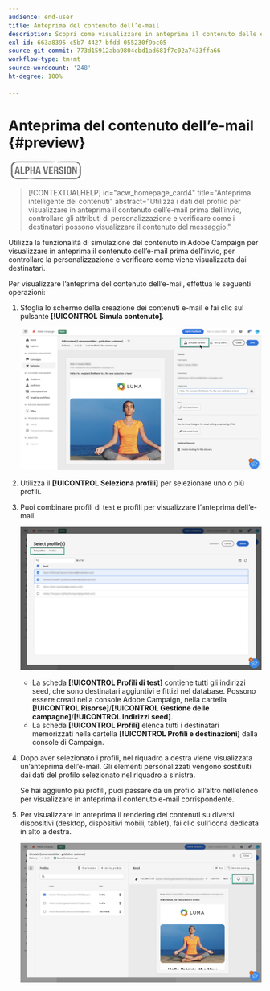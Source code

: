 ```yaml
---
audience: end-user
title: Anteprima del contenuto dell’e-mail
description: Scopri come visualizzare in anteprima il contenuto delle e-mail nell’interfaccia utente di Campaign Web
exl-id: 663a8395-c5b7-4427-bfdd-055230f9bc05
source-git-commit: 773d15912aba9804cbd1ad681f7c02a7433ffa66
workflow-type: tm+mt
source-wordcount: '248'
ht-degree: 100%

---
```


# Anteprima del contenuto dell’e-mail {#preview}

![](../assets/do-not-localize/badge.png)

>[!CONTEXTUALHELP]
>id="acw_homepage_card4"
>title="Anteprima intelligente dei contenuti"
>abstract="Utilizza i dati del profilo per visualizzare in anteprima il contenuto dell’e-mail prima dell’invio, controllare gli attributi di personalizzazione e verificare come i destinatari possono visualizzare il contenuto del messaggio."

Utilizza la funzionalità di simulazione del contenuto in Adobe Campaign per visualizzare in anteprima il contenuto dell’e-mail prima dell’invio, per controllare la personalizzazione e verificare come viene visualizzata dai destinatari.

Per visualizzare l’anteprima del contenuto dell’e-mail, effettua le seguenti operazioni:

1. Sfoglia lo schermo della creazione dei contenuti e-mail e fai clic sul pulsante **[!UICONTROL Simula contenuto]**.

   ![](assets/simulate.png)

1. Utilizza il **[!UICONTROL Seleziona profili]** per selezionare uno o più profili.
1. Puoi combinare profili di test e profili per visualizzare l’anteprima dell’e-mail.

   ![](assets/preview-profile.png)

   * La scheda **[!UICONTROL Profili di test]** contiene tutti gli indirizzi seed, che sono destinatari aggiuntivi e fittizi nel database. Possono essere creati nella console Adobe Campaign, nella cartella **[!UICONTROL Risorse]**/**[!UICONTROL Gestione delle campagne]**/**[!UICONTROL Indirizzi seed]**.
   * La scheda **[!UICONTROL Profili]** elenca tutti i destinatari memorizzati nella cartella **[!UICONTROL Profili e destinazioni]** dalla console di Campaign.

1. Dopo aver selezionato i profili, nel riquadro a destra viene visualizzata un’anteprima dell’e-mail. Gli elementi personalizzati vengono sostituiti dai dati del profilo selezionato nel riquadro a sinistra.

   Se hai aggiunto più profili, puoi passare da un profilo all’altro nell’elenco per visualizzare in anteprima il contenuto e-mail corrispondente.

1. Per visualizzare in anteprima il rendering dei contenuti su diversi dispositivi (desktop, dispositivi mobili, tablet), fai clic sull’icona dedicata in alto a destra.

   ![](assets/preview.png)


